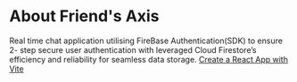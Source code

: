# About Friend's Axis

Real time chat application utilising FireBase Authentication(SDK) to ensure 2- step secure user authentication with leveraged Cloud Firestore’s efficiency and reliability for seamless data storage.
[Create a React App with Vite](https://github.com/safak/youtube23/tree/react-mini)
